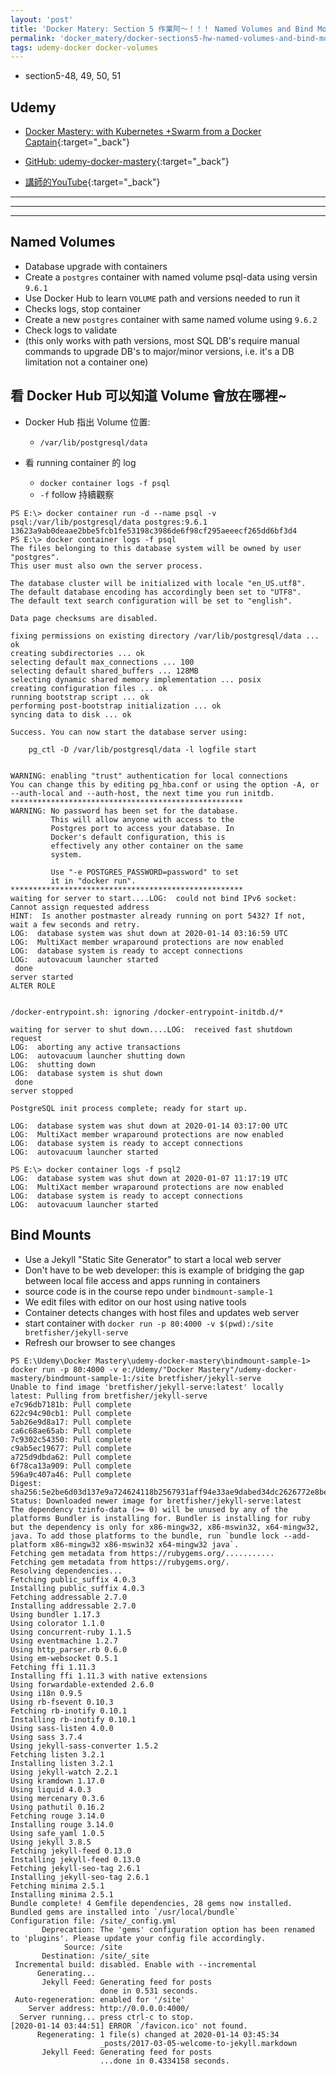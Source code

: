 ```yaml
---
layout: 'post'
title: 'Docker Matery: Section 5 作業阿～！！！ Named Volumes and Bind Mounts'
permalink: 'docker_matery/docker-sections5-hw-named-volumes-and-bind-mounts'
tags: udemy-docker docker-volumes
---
```


- section5-48, 49, 50, 51

## Udemy

- [Docker Mastery: with Kubernetes +Swarm from a Docker Captain](https://www.udemy.com/course/docker-mastery/){:target="_back"}

- [GitHub: udemy-docker-mastery](https://github.com/BretFisher/udemy-docker-mastery){:target="_back"}

- [講師的YouTube](https://www.youtube.com/channel/UC0NErq0RhP51iXx64ZmyVfg){:target="_back"}

---
---
---


## Named Volumes 

- Database upgrade with containers
- Create a `postgres` container with named volume psql-data using versin `9.6.1`
- Use Docker Hub to learn `VOLUME` path and versions needed to run it 
- Checks logs, stop container
- Create a new `postgres` container with same named volume using `9.6.2`
- Check logs to validate 
- (this only works with path versions, most SQL DB's require manual commands to upgrade DB's to major/minor versions, i.e. it's a DB limitation not a container one)


## 看 Docker Hub 可以知道 Volume 會放在哪裡~

- Docker Hub 指出 Volume 位置:

   - `/var/lib/postgresql/data`

- 看 running container 的 log

   - `docker container logs -f psql`
   - `-f` follow 持續觀察

~~~
PS E:\> docker container run -d --name psql -v psql:/var/lib/postgresql/data postgres:9.6.1
13623a9ab0deaae2bbe5fcb1fe53198c3986de6f98cf295aeeecf265dd6bf3d4
PS E:\> docker container logs -f psql
The files belonging to this database system will be owned by user "postgres".
This user must also own the server process.

The database cluster will be initialized with locale "en_US.utf8".
The default database encoding has accordingly been set to "UTF8".
The default text search configuration will be set to "english".

Data page checksums are disabled.

fixing permissions on existing directory /var/lib/postgresql/data ... ok
creating subdirectories ... ok
selecting default max_connections ... 100
selecting default shared_buffers ... 128MB
selecting dynamic shared memory implementation ... posix
creating configuration files ... ok
running bootstrap script ... ok
performing post-bootstrap initialization ... ok
syncing data to disk ... ok

Success. You can now start the database server using:

    pg_ctl -D /var/lib/postgresql/data -l logfile start


WARNING: enabling "trust" authentication for local connections
You can change this by editing pg_hba.conf or using the option -A, or
--auth-local and --auth-host, the next time you run initdb.
****************************************************
WARNING: No password has been set for the database.
         This will allow anyone with access to the
         Postgres port to access your database. In
         Docker's default configuration, this is
         effectively any other container on the same
         system.

         Use "-e POSTGRES_PASSWORD=password" to set
         it in "docker run".
****************************************************
waiting for server to start....LOG:  could not bind IPv6 socket: Cannot assign requested address
HINT:  Is another postmaster already running on port 5432? If not, wait a few seconds and retry.
LOG:  database system was shut down at 2020-01-14 03:16:59 UTC
LOG:  MultiXact member wraparound protections are now enabled
LOG:  database system is ready to accept connections
LOG:  autovacuum launcher started
 done
server started
ALTER ROLE


/docker-entrypoint.sh: ignoring /docker-entrypoint-initdb.d/*

waiting for server to shut down....LOG:  received fast shutdown request
LOG:  aborting any active transactions
LOG:  autovacuum launcher shutting down
LOG:  shutting down
LOG:  database system is shut down
 done
server stopped

PostgreSQL init process complete; ready for start up.

LOG:  database system was shut down at 2020-01-14 03:17:00 UTC
LOG:  MultiXact member wraparound protections are now enabled
LOG:  database system is ready to accept connections
LOG:  autovacuum launcher started
~~~


~~~
PS E:\> docker container logs -f psql2
LOG:  database system was shut down at 2020-01-07 11:17:19 UTC
LOG:  MultiXact member wraparound protections are now enabled
LOG:  database system is ready to accept connections
LOG:  autovacuum launcher started
~~~

## Bind Mounts

- Use a Jekyll "Static Site Generator" to start a local web server
- Don't have to be web developer: this is example of bridging the gap between local file access and apps running in containers
- source code is in the course repo under `bindmount-sample-1`
- We edit files with editor on our host using native tools 
- Container detects changes with host files and updates web server
- start container with `docker run -p 80:4000 -v $(pwd):/site bretfisher/jekyll-serve`
- Refresh our browser to see changes


~~~
PS E:\Udemy\Docker Mastery\udemy-docker-mastery\bindmount-sample-1> docker run -p 80:4000 -v e:/Udemy/"Docker Mastery"/udemy-docker-mastery/bindmount-sample-1:/site bretfisher/jekyll-serve
Unable to find image 'bretfisher/jekyll-serve:latest' locally
latest: Pulling from bretfisher/jekyll-serve
e7c96db7181b: Pull complete                                                                                                                                                                                        622c94c90cb1: Pull complete                                                                                                                                                                                        5ab26e9d8a17: Pull complete                                                                                                                                                                                        ca6c68ae65ab: Pull complete                                                                                                                                                                                        7c9302c54350: Pull complete                                                                                                                                                                                        c9ab5ec19677: Pull complete                                                                                                                                                                                        a725d9dbda62: Pull complete                                                                                                                                                                                        6f78ca13a909: Pull complete                                                                                                                                                                                        596a9c407a46: Pull complete                                                                                                                                                                                        Digest: sha256:5e2be6d03d137e9a724624118b2567931aff94e33ae9dabed34dc2626772e8be
Status: Downloaded newer image for bretfisher/jekyll-serve:latest
The dependency tzinfo-data (>= 0) will be unused by any of the platforms Bundler is installing for. Bundler is installing for ruby but the dependency is only for x86-mingw32, x86-mswin32, x64-mingw32, java. To add those platforms to the bundle, run `bundle lock --add-platform x86-mingw32 x86-mswin32 x64-mingw32 java`.
Fetching gem metadata from https://rubygems.org/...........
Fetching gem metadata from https://rubygems.org/.
Resolving dependencies...
Fetching public_suffix 4.0.3
Installing public_suffix 4.0.3
Fetching addressable 2.7.0
Installing addressable 2.7.0
Using bundler 1.17.3
Using colorator 1.1.0
Using concurrent-ruby 1.1.5
Using eventmachine 1.2.7
Using http_parser.rb 0.6.0
Using em-websocket 0.5.1
Fetching ffi 1.11.3
Installing ffi 1.11.3 with native extensions
Using forwardable-extended 2.6.0
Using i18n 0.9.5
Using rb-fsevent 0.10.3
Fetching rb-inotify 0.10.1
Installing rb-inotify 0.10.1
Using sass-listen 4.0.0
Using sass 3.7.4
Using jekyll-sass-converter 1.5.2
Fetching listen 3.2.1
Installing listen 3.2.1
Using jekyll-watch 2.2.1
Using kramdown 1.17.0
Using liquid 4.0.3
Using mercenary 0.3.6
Using pathutil 0.16.2
Fetching rouge 3.14.0
Installing rouge 3.14.0
Using safe_yaml 1.0.5
Using jekyll 3.8.5
Fetching jekyll-feed 0.13.0
Installing jekyll-feed 0.13.0
Fetching jekyll-seo-tag 2.6.1
Installing jekyll-seo-tag 2.6.1
Fetching minima 2.5.1
Installing minima 2.5.1
Bundle complete! 4 Gemfile dependencies, 28 gems now installed.
Bundled gems are installed into `/usr/local/bundle`
Configuration file: /site/_config.yml
       Deprecation: The 'gems' configuration option has been renamed to 'plugins'. Please update your config file accordingly.
            Source: /site
       Destination: /site/_site
 Incremental build: disabled. Enable with --incremental
      Generating...
       Jekyll Feed: Generating feed for posts
                    done in 0.531 seconds.
 Auto-regeneration: enabled for '/site'
    Server address: http://0.0.0.0:4000/
  Server running... press ctrl-c to stop.
[2020-01-14 03:44:51] ERROR `/favicon.ico' not found.
      Regenerating: 1 file(s) changed at 2020-01-14 03:45:34
                    _posts/2017-03-05-welcome-to-jekyll.markdown
       Jekyll Feed: Generating feed for posts
                    ...done in 0.4334158 seconds.
~~~